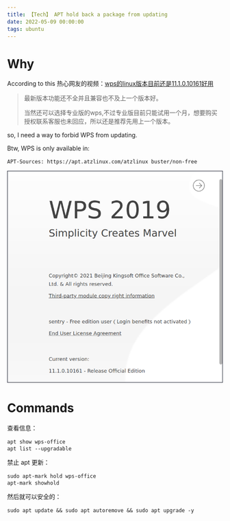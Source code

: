 ```yaml
---
title: 【Tech】 APT hold back a package from updating
date: 2022-05-09 00:00:00
tags: ubuntu
---
```


# Why

According to this 热心网友的视频：[wps的linux版本目前还是11.1.0.10161好用
](https://www.bilibili.com/video/av935616825/)

> 最新版本功能还不全并且兼容也不及上一个版本好。
> 
> 当然还可以选择专业版的wps,不过专业版目前只能试用一个月，想要购买授权联系客服也未回应，所以还是推荐先用上一个版本。

so, I need a way to forbid WPS from updating. 

Btw, WPS is only available in:

    APT-Sources: https://apt.atzlinux.com/atzlinux buster/non-free

![](/images/apt-mark-hold-back-version.png)

# Commands

查看信息：

    apt show wps-office
    apt list --upgradable

禁止 apt 更新：

    sudo apt-mark hold wps-office
    apt-mark showhold

然后就可以安全的：

    sudo apt update && sudo apt autoremove && sudo apt upgrade -y
